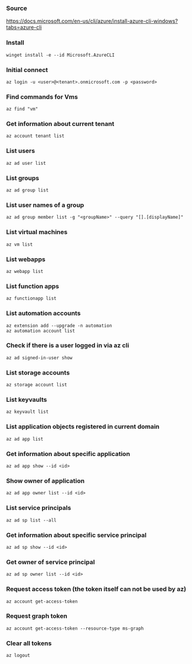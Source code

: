 ### Source
https://docs.microsoft.com/en-us/cli/azure/install-azure-cli-windows?tabs=azure-cli

### Install
```
winget install -e --id Microsoft.AzureCLI
```

### Initial connect
```
az login -u <user>@<tenant>.onmicrosoft.com -p <password>
```

### Find commands for Vms
```
az find "vm"
```

### Get information about current tenant
```
az account tenant list
```

### List users
```
az ad user list
```

### List groups
```
az ad group list
```

### List user names of a group
```
az ad group member list -g "<groupName>" --query "[].[displayName]"
```

### List virtual machines
```
az vm list
```

### List webapps
```
az webapp list 
```

### List function apps
```
az functionapp list 
```

### List automation accounts
```
az extension add --upgrade -n automation
az automation account list
```

### Check if there is a user logged in via az cli
```
az ad signed-in-user show
```

### List storage accounts
```
az storage account list
```

### List keyvaults
```
az keyvault list
```

### List application objects registered in current domain
```
az ad app list
```

### Get information about specific application
```
az ad app show --id <id>
```

### Show owner of application
```
az ad app owner list --id <id>
```

### List service principals
```
az ad sp list --all
```

### Get information about specific service principal
```
az ad sp show --id <id>
```

### Get owner of service principal
```
az ad sp owner list --id <id>
```

### Request access token (the token itself can not be used by az)
```
az account get-access-token
```

### Request graph token
```
az account get-access-token --resource-type ms-graph
```

### Clear all tokens
```
az logout
```

